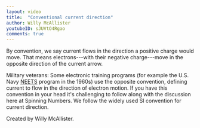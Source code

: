 ```yaml
---
layout: video
title:  "Conventional current direction"
author: Willy McAllister
youtubeID: sJUVtO4Rgao
comments: true
---
```


By convention, we say current flows in the direction a positive charge would move. That means electrons---with their negative charge---move in the opposite direction of the current arrow.

Military veterans: Some electronic training programs (for example the U.S. Navy [NEETS](http://www.hnsa.org/resources/manuals-documents/2575-2/) program in the 1960s) use the opposite convention, defining current to flow in the direction of electron motion. If you have this convention in your head it's challenging to follow along with the discussion here at Spinning Numbers. We follow the widely used SI convention for current direction.

Created by Willy McAllister.
